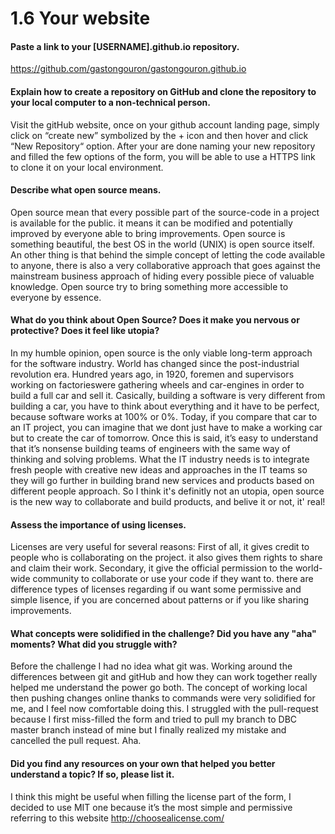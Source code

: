 # 1.6 Your website

#### Paste a link to your [USERNAME].github.io repository.
https://github.com/gastongouron/gastongouron.github.io

#### Explain how to create a repository on GitHub and clone the repository to your local computer to a non-technical person.
Visit the gitHub website, once on your github account landing page, simply click on “create new” symbolized by the + icon and then hover and click “New Repository“ option. After your are done naming your new repository and filled the few options of the form, you will be able to use a HTTPS link to clone it on your local environment.

#### Describe what open source means.
Open source mean that every possible part of the source-code in a project is available for the public. it means it can be modified and potentially improved by everyone able to bring improvements. Open source is something beautiful, the best OS in the world (UNIX) is open source itself. An other thing is that behind the simple concept of letting the code available to anyone, there is also a very collaborative approach that goes against the mainstream business approach of hiding every possible piece of valuable knowledge. Open source try to bring something more accessible to everyone by essence.

#### What do you think about Open Source? Does it make you nervous or protective? Does it feel like utopia?
In my humble opinion, open source is the only viable long-term approach for the software industry. World has changed since the post-industrial revolution era. Hundred years ago, in 1920, foremen and supervisors working on factorieswere gathering wheels and car-engines in order to build a full car and sell it. Casically, building a software is very different from building a car, you have to think about everything and it have to be perfect, because software works at 100% or 0%. Today, if you compare that car to an IT project, you can imagine that we dont just have to make a working car but to create the car of tomorrow. Once this is said, it’s easy to understand that it’s nonsense building teams of engineers with the same way of thinking and solving problems. What the IT industry needs is to integrate fresh people with creative new ideas and approaches in the IT teams so they will go further in building brand new services and products based on different people approach. So I think it's definitly not an utopia, open source is the new way to collaborate and build products, and belive it or not, it' real!

#### Assess the importance of using licenses.
Licenses are very useful for several reasons: First of all, it gives credit to people who is collaborating on the project. it also gives them rights to share and claim their work.
Secondary, it give the official permission to the world-wide community to collaborate or use your code if they want to. there are difference types of licenses regarding if ou want some permissive and simple lisence, if you are concerned about patterns or if you like sharing improvements.

#### What concepts were solidified in the challenge? Did you have any "aha" moments? What did you struggle with?
Before the challenge I had no idea what git was. Working around the differences between git and gitHub and how they can work together really helped me understand the power go both. The concept of working local then pushing changes online thanks to commands were very solidified for me, and I feel now comfortable doing this. I struggled with the pull-request because I first miss-filled the form and tried to pull my branch to DBC master branch instead of mine but I finally realized my mistake and cancelled the pull request. Aha.

#### Did you find any resources on your own that helped you better understand a topic? If so, please list it.
I think this might be useful when filling the license part of the form, I decided to use MIT one because it’s the most simple and permissive referring to this website http://choosealicense.com/